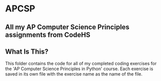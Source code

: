 # APCSP
All my AP Computer Science Principles assignments from CodeHS
-------------------

What Is This?
-------------
This folder contains the code for all of my completed
coding exercises for the 'AP Computer Science Principles in Python' course.
Each exercise is saved in its own file with the exercise 
name as the name of the file. 

